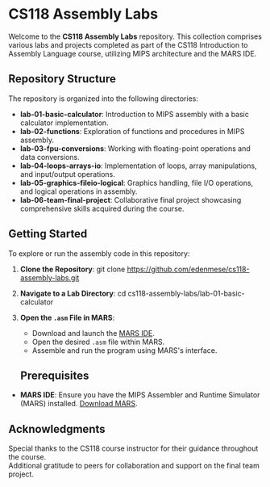 # CS118 Assembly Labs

Welcome to the **CS118 Assembly Labs** repository. This collection comprises various labs and projects completed as part of the CS118 Introduction to Assembly Language course, utilizing MIPS architecture and the MARS IDE.
## Repository Structure

The repository is organized into the following directories:

- **lab-01-basic-calculator**: Introduction to MIPS assembly with a basic calculator implementation.
- **lab-02-functions**: Exploration of functions and procedures in MIPS assembly.
- **lab-03-fpu-conversions**: Working with floating-point operations and data conversions.
- **lab-04-loops-arrays-io**: Implementation of loops, array manipulations, and input/output operations.
- **lab-05-graphics-fileio-logical**: Graphics handling, file I/O operations, and logical operations in assembly.
- **lab-06-team-final-project**: Collaborative final project showcasing comprehensive skills acquired during the course.

## Getting Started

To explore or run the assembly code in this repository:

1. **Clone the Repository**:
   git clone https://github.com/edenmese/cs118-assembly-labs.git

2. **Navigate to a Lab Directory**:
   cd cs118-assembly-labs/lab-01-basic-calculator

3. **Open the `.asm` File in MARS**:
   - Download and launch the [MARS IDE](http://courses.missouristate.edu/KenVollmar/mars/).
   - Open the desired `.asm` file within MARS.
   - Assemble and run the program using MARS's interface.
   
   ## Prerequisites

- **MARS IDE**: Ensure you have the MIPS Assembler and Runtime Simulator (MARS) installed. [Download MARS](http://courses.missouristate.edu/KenVollmar/mars/).

## Acknowledgments

Special thanks to the CS118 course instructor for their guidance throughout the course.  
Additional gratitude to peers for collaboration and support on the final team project.

